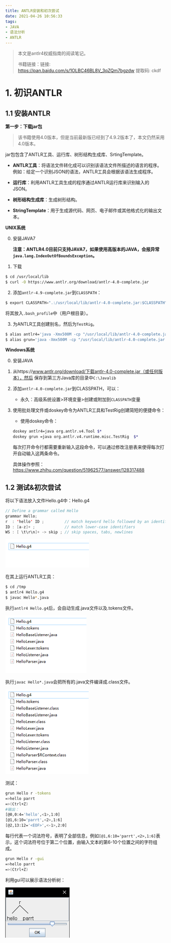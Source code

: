 ```yaml
---
title: ANTLR安装和初次尝试
date: 2021-04-26 10:56:33
tags: 
- JAVA
- 语法分析
- ANTLR
---
```


> 本文是antlr4权威指南的阅读笔记。
>
> 书籍链接：链接: https://pan.baidu.com/s/1OLBC46BL8V_3qZQm7bgzdw 提取码: ckdf

# 1. 初识ANTLR

## 1.1 安装ANTLR

**第一步：下载jar包**

> 该书籍使用4.0版本，但是当前最新版已经到了4.9.2版本了，本文仍然采用4.0版本。

jar包包含了ANTLR工具、运行库、树形结构生成库、SrtingTemplate。

- **ANTLR工具**：将语法文件转化成可以识别该语法文件所描述的语言的程序。例如：给定一个识别JSON的语法，ANTLR工具会根据该语法生成程序。

- **运行库**：利用ANTLR工具生成的程序通过ANTLR运行库来识别输入的JSON。

- **树形结构生成库**：生成树形结构。

- **StringTemplate**：用于生成源代码、网页、电子邮件或其他格式化的输出文本。

**UNIX系统**

0. 安装JAVA7

   **注意：ANTLR4.0目前只支持JAVA7，如果使用高版本的JAVA，会报异常`java.lang.IndexOutOfBoundsException`。**

1. 下载

```bash
$ cd /usr/local/lib
$ curl -O https://www.antlr.org/download/antlr-4.0-complete.jar
```

2. 添加`antlr-4.9-complete.jar`到`CLASSPATH`：

```java
$ export CLASSPATH=".:/usr/local/lib/antlr-4.0-complete.jar:$CLASSPATH"
```

将其放入`.bash_profile`中（用户根目录）。

3. 为ANTLR工具创建别名，然后为`TestRig`。

```bash
$ alias antlr4='java -Xmx500M -cp "/usr/local/lib/antlr-4.0-complete.jar:$CLASSPATH" org.antlr.v4.Tool'
$ alias grun='java -Xmx500M -cp "/usr/local/lib/antlr-4.0-complete.jar:$CLASSPATH" org.antlr.v4.gui.TestRig'
```

**Windows系统**

0. 安装JAVA

1. 从https://www.antlr.org/download/下载antlr-4.0-complete.jar（或任何版本），然后 保存到第三方Java库的目录中`C:\Javalib`

2. 添加`antlr-4.0-complete.jar`到CLASSPATH，可以：
   
   - 永久：高级系统设置>环境变量>创建或附加到`CLASSPATH`变量
   
3. 使用批处理文件或doskey命令为ANTLR工具和TestRig创建简短的便捷命令：

   - 使用doskey命令：

   ```bash
   doskey antlr4=java org.antlr.v4.Tool $*
   doskey grun =java org.antlr.v4.runtime.misc.TestRig  $*
   ```

   每次打开命令行都需要重新输入这段命令，可以通过修改注册表来使得每次打开自动输入这两条命令。

   具体操作参照：https://www.zhihu.com/question/51962577/answer/128317488

## 1.2 测试&初次尝试

将以下语法放入文件Hello.g4中：Hello.g4

```java
// Define a grammar called Hello
grammar Hello;
r  : 'hello' ID ;         // match keyword hello followed by an identifier
ID : [a-z]+ ;             // match lower-case identifiers
WS : [ \t\r\n]+ -> skip ; // skip spaces, tabs, newlines
```

![image-20210429165441964](https://raw.githubusercontent.com/ghj1998/image_repository/main/image-20210429165441964.png)

在其上运行ANTLR工具：

```bash
$ cd /tmp
$ antlr4 Hello.g4
$ javac Hello*.java
```

执行`antlr4 Hello.g4`后，会自动生成.java文件以及.tokens文件。

![image-20210429165536160](https://raw.githubusercontent.com/ghj1998/image_repository/main/image-20210429165536160.png)



执行`javac Hello*.java`会把所有的.java文件编译成.class文件。

![image-20210429165657920](https://raw.githubusercontent.com/ghj1998/image_repository/main/image-20210429165657920.png)

测试：

```bash
grun Hello r -tokens
=>hello parrt
=>(Ctrl+Z)
#输出：
[@0,0:4='hello',<1>,1:0]
[@1,6:10='parrt',<2>,1:6]
[@2,13:12='<EOF>',<-1>,2:0]
```

每行代表一个词法符号，表明了全部信息，例如`[@1,6:10='parrt',<2>,1:6]`表示，这个词法符号位于第二个位置，由输入文本的第6-10个位置之间的字符组成。

```bash
grun Hello r -gui
=>hello parrt
=>(Ctrl+Z)
```

利用gui可以展示语法分析树：

![image-20210426173304589](https://raw.githubusercontent.com/ghj1998/image_repository/main/image-20210426173304589.png)